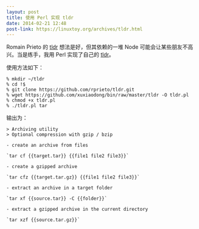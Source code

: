 ```yaml
---
layout: post
title: 使用 Perl 实现 tldr
date: 2014-02-21 12:48
post-link: https://linuxtoy.org/archives/tldr.html
---
```


Romain Prieto 的 [tldr][t] 想法是好，但其依赖的一堆 Node
可能会让某些朋友不高兴。当是练手，我用 Perl 实现了自己的
[tldr][l]。

使用方法如下：

    % mkdir ~/tldr
    % cd !$
    % git clone https://github.com/rprieto/tldr.git
    % wget https://github.com/xuxiaodong/bin/raw/master/tldr -O tldr.pl
    % chmod +x tldr.pl
    % ./tldr.pl tar

输出为：

    > Archiving utility
    > Optional compression with gzip / bzip

    - create an archive from files

    `tar cf {{target.tar}} {{file1 file2 file3}}`

    - create a gzipped archive

    `tar cfz {{target.tar.gz}} {{file1 file2 file3}}`

    - extract an archive in a target folder

    `tar xf {{source.tar}} -C {{folder}}`

    - extract a gzipped archive in the current directory

    `tar xzf {{source.tar.gz}}`

[t]: https://github.com/rprieto/tldr
[l]: https://github.com/xuxiaodong/bin/blob/master/tldr
